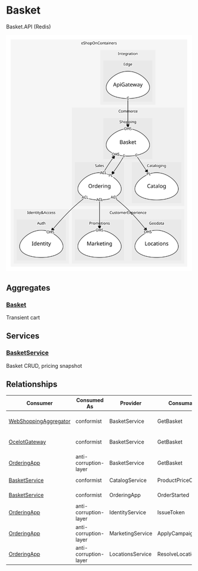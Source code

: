 

# Basket
Basket.API (Redis)

![contextmap](./contextmap.svg)

## Aggregates

### [Basket](aggregates/basket/index.md)
Transient cart


	
## Services

### [BasketService](services/basket_service/index.md)
Basket CRUD, pricing snapshot



## Relationships
| Consumer | Consumed As | Provider | Consumable | Provided As |
| --- | --- | --- | --- | --- |
| [WebShoppingAggregator](../../../../../integration/subdomains/edge/boundedcontexts/api_gateway/services/web_shopping_aggregator/index.md) | conformist | BasketService | GetBasket | open-host-service |
| [OcelotGateway](../../../../../integration/subdomains/edge/boundedcontexts/api_gateway/services/ocelot_gateway/index.md) | conformist | BasketService | GetBasket | open-host-service |
| [OrderingApp](../../../sales/boundedcontexts/ordering/services/ordering_app/index.md) | anti-corruption-layer | BasketService | GetBasket | open-host-service |
| [BasketService](services/basket_service/index.md) | conformist | CatalogService | ProductPriceChanged | published-language |
| [BasketService](services/basket_service/index.md) | conformist | OrderingApp | OrderStarted | published-language |
| [OrderingApp](../../../sales/boundedcontexts/ordering/services/ordering_app/index.md) | anti-corruption-layer | IdentityService | IssueToken | open-host-service |
| [OrderingApp](../../../sales/boundedcontexts/ordering/services/ordering_app/index.md) | anti-corruption-layer | MarketingService | ApplyCampaigns | open-host-service |
| [OrderingApp](../../../sales/boundedcontexts/ordering/services/ordering_app/index.md) | anti-corruption-layer | LocationsService | ResolveLocation | open-host-service |


